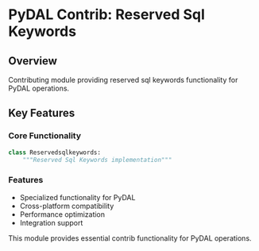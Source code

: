 # PyDAL Contrib: Reserved Sql Keywords

## Overview
Contributing module providing reserved sql keywords functionality for PyDAL operations.

## Key Features

### Core Functionality
```python
class Reservedsqlkeywords:
    """Reserved Sql Keywords implementation"""
```

### Features
- Specialized functionality for PyDAL
- Cross-platform compatibility
- Performance optimization
- Integration support

This module provides essential contrib functionality for PyDAL operations.
